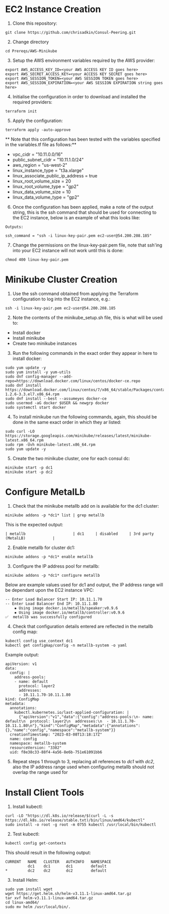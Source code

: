 # EC2 Instance Creation 

1. Clone this repository:
```
git clone https://github.com/chrisadkin/Consul-Peering.git
```

2. Change directory 
```
cd Prereqs/AWS-Minikube
```

3. Setup the AWS environment variables required by the AWS provider:
```
export AWS_ACCESS_KEY_ID=<your AWS ACCESS KEY ID goes here>
export AWS_SECRET_ACCESS_KEY=<your ACCESS KEY SECRET goes here>
export AWS_SESSION_TOKEN=<your AWS SESSION TOKEN goes here>
export AWS_SESSION_EXPIRATION=<your AWS SESSION EXPIRATION string goes here>
```

4. Initialise the configuration in order to download and installed the required providers:
```
terraform init
```

5. Apply the configuration:
```
terraform apply -auto-approve
```

** Note that this configuration has been tested with the variables specified in the variables.tf file as follows:**
- vpc_cidr                          = "10.11.0.0/16"
- public_subnet_cidr                = "10.11.1.0/24"
- aws_region                        = "us-west-2"
- linux_instance_type               = "t3a.xlarge"
- linux_associate_public_ip_address = true
- linux_root_volume_size            = 20
- linux_root_volume_type            = "gp2"
- linux_data_volume_size            = 10
- linux_data_volume_type            = "gp2"

6. Once the configuration has been applied, make a note of the output string, this is the ssh command that should be used for connecting to
   the EC2 instance, below is an example of what this looks like:
```
Outputs:

ssh_command = "ssh -i linux-key-pair.pem ec2-user@54.200.208.185"
```

7. Change the permissions on the linux-key-pair.pem file, note that ssh'ing into your EC2 instance will not work until this is done:
```
chmod 400 linux-key-pair.pem
```
   
# Minikube Cluster Creation

1. Use the ssh command obtained from applying the Terraform configuration to log into the EC2 instance, e.g.:
```
ssh -i linux-key-pair.pem ec2-user@54.200.208.185
```

2. Note the contents of the minikube_setup.sh file, this is what will be used to:

- Install docker
- Install minikube
- Create two minikube instances

3. Run the following commands in the exact order they appear in here to install docker:
```
sudo yum update -y
sudo yum install -y yum-utils
sudo dnf config-manager --add-repo=https://download.docker.com/linux/centos/docker-ce.repo
sudo dnf install https://download.docker.com/linux/centos/7/x86_64/stable/Packages/containerd.io-1.2.6-3.3.el7.x86_64.rpm
sudo dnf install --best --assumeyes docker-ce
sudo usermod -aG docker $USER && newgrp docker
sudo systemctl start docker
```

4. To install minikube run the following commands, again, this should be done in the same exact order in which they ar listed:
```
sudo curl -LO https://storage.googleapis.com/minikube/releases/latest/minikube-latest.x86_64.rpm
sudo rpm -Uvh minikube-latest.x86_64.rpm
sudo yum update -y
```

5. Create the two minikube cluster, one for each consul dc:
```
minikube start -p dc1
minikube start -p dc2
```

# Configure MetalLb

1. Check that the minikube metallb add on is available for the dc1 cluster:
```
minikube addons -p *dc1* list | grep metallb
```
   This is the expected output: 
```
| metallb                     | dc1     | disabled     | 3rd party (MetalLB)            |
```

2. Enable metallb for cluster dc1:
```
minikube addons -p *dc1* enable metallb
```

3. Configure the IP address pool for metallb:
```
minikube addons -p *dc1* configure metallb
```
   Below are example values used for dc1 and output, the IP address range will be dependant upon the EC2 instance VPC:
```
-- Enter Load Balancer Start IP: 10.11.1.70
-- Enter Load Balancer End IP: 10.11.1.80
    ▪ Using image docker.io/metallb/speaker:v0.9.6
    ▪ Using image docker.io/metallb/controller:v0.9.6
✅  metallb was successfully configured
```

4. Check that configuration details entered are reflected in the metallb config map:

```
kubectl config use_context dc1
kubectl get configmap/config -n metallb-system -o yaml
```
   Example output:   
```
apiVersion: v1
data:
  config: |
    address-pools:
    - name: default
      protocol: layer2
      addresses:
      - 10.11.1.70-10.11.1.80
kind: ConfigMap
metadata:
  annotations:
    kubectl.kubernetes.io/last-applied-configuration: |
      {"apiVersion":"v1","data":{"config":"address-pools:\n- name: default\n  protocol: layer2\n  addresses:\n  - 10.11.1.70-10.11.1.80\n"},"kind":"ConfigMap","metadata":{"annotations":{},"name":"config","namespace":"metallb-system"}}
  creationTimestamp: "2023-03-08T13:18:17Z"
  name: config
  namespace: metallb-system
  resourceVersion: "3302"
  uid: f8e38c33-88f4-4a56-8e6b-751e61091bb6
```

5. Repeat steps 1 through to 3, replacing all references to *dc1* with *dc2*, also the IP address range used when configuring metallb
   should not overlap the range used for 

# Install Client Tools

1. Install kubectl:
```
curl -LO "https://dl.k8s.io/release/$(curl -L -s https://dl.k8s.io/release/stable.txt)/bin/linux/amd64/kubectl"
sudo install -o root -g root -m 0755 kubectl /usr/local/bin/kubectl
```

2. Test kubectl:
```
kubectl config get-contexts
```
This should result in the following output:
```
CURRENT   NAME   CLUSTER   AUTHINFO   NAMESPACE
          dc1    dc1       dc1        default
*         dc2    dc2       dc2        default
```

3. Install Helm:
```
sudo yum install wget
wget https://get.helm.sh/helm-v3.11.1-linux-amd64.tar.gz
tar xvf helm-v3.11.1-linux-amd64.tar.gz
cd linux-amd64/
sudo mv helm /usr/local/bin/.
```
